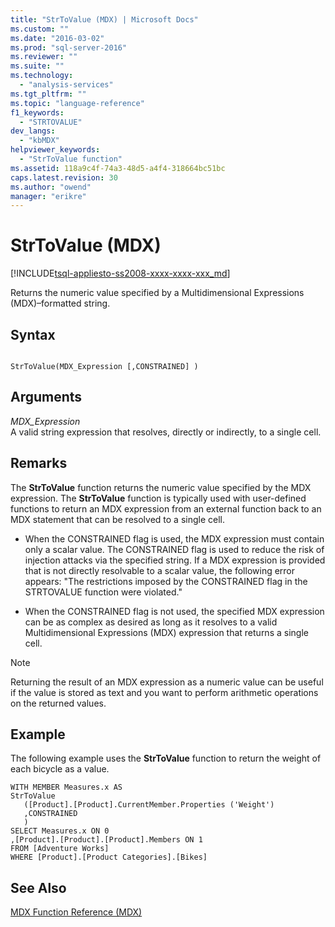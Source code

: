 ```yaml
---
title: "StrToValue (MDX) | Microsoft Docs"
ms.custom: ""
ms.date: "2016-03-02"
ms.prod: "sql-server-2016"
ms.reviewer: ""
ms.suite: ""
ms.technology: 
  - "analysis-services"
ms.tgt_pltfrm: ""
ms.topic: "language-reference"
f1_keywords: 
  - "STRTOVALUE"
dev_langs: 
  - "kbMDX"
helpviewer_keywords: 
  - "StrToValue function"
ms.assetid: 118a9c4f-74a3-48d5-a4f4-318664bc51bc
caps.latest.revision: 30
ms.author: "owend"
manager: "erikre"
---
```

# StrToValue (MDX)
[!INCLUDE[tsql-appliesto-ss2008-xxxx-xxxx-xxx_md](../database-engine/configure/windows/includes/tsql-appliesto-ss2008-xxxx-xxxx-xxx-md.md)]

  Returns the numeric value specified by a Multidimensional Expressions (MDX)–formatted string.  
  
## Syntax  
  
```  
  
StrToValue(MDX_Expression [,CONSTRAINED] )   
```  
  
## Arguments  
 *MDX_Expression*  
 A valid string expression that resolves, directly or indirectly, to a single cell.  
  
## Remarks  
 The **StrToValue** function returns the numeric value specified by the MDX expression. The **StrToValue** function is typically used with user-defined functions to return an MDX expression from an external function back to an MDX statement that can be resolved to a single cell.  
  
-   When the CONSTRAINED flag is used, the MDX expression must contain only a scalar value. The CONSTRAINED flag is used to reduce the risk of injection attacks via the specified string. If a MDX expression is provided that is not directly resolvable to a scalar value, the following error appears: "The restrictions imposed by the CONSTRAINED flag in the STRTOVALUE function were violated."  
  
-   When the CONSTRAINED flag is not used, the specified MDX expression can be as complex as desired as long as it resolves to a valid Multidimensional Expressions (MDX) expression that returns a single cell.  
  
> [!NOTE]  
>  Returning the result of an MDX expression as a numeric value can be useful if the value is stored as text and you want to perform arithmetic operations on the returned values.  
  
## Example  
 The following example uses the **StrToValue** function to return the weight of each bicycle as a value.  
  
```  
WITH MEMBER Measures.x AS   
StrToValue   
   ([Product].[Product].CurrentMember.Properties ('Weight')  
   ,CONSTRAINED  
   )  
SELECT Measures.x ON 0  
,[Product].[Product].[Product].Members ON 1  
FROM [Adventure Works]  
WHERE [Product].[Product Categories].[Bikes]  
```  
  
## See Also  
 [MDX Function Reference &#40;MDX&#41;](../mdx/mdx-function-reference-mdx.md)  
  
  